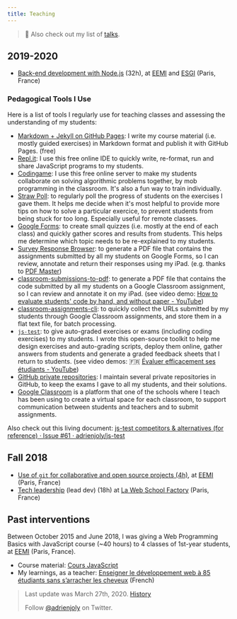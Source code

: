 ```yaml
---
title: Teaching
---
```


> 📌 Also check out my list of [talks](/talks).

## 2019-2020

- [Back-end development with Node.js](https://adrienjoly.com/cours-nodejs/) (32h), at [EEMI](http://www.eemi.com/) and [ESGI](https://www.esgi.fr) (Paris, France)

### Pedagogical Tools I Use

Here is a list of tools I regularly use for teaching classes and assessing the understanding of my students:

- [Markdown + Jekyll on GitHub Pages](https://pages.github.com/): I write my course material (i.e. mostly guided exercises) in Markdown format and publish it with GitHub Pages. (free)
- [Repl.it](https://repl.it/): I use this free online IDE to quickly write, re-format, run and share JavaScript programs to my students.
- [Codingame](https://www.codingame.com/): I use this free online server to make my students collaborate on solving algorithmic problems together, by mob programming in the classroom. It's also a fun way to train individually.
- [Straw Poll](https://www.strawpoll.me/): to regularly poll the progress of students on the exercises I gave them. It helps me decide when it's most helpful to provide more tips on how to solve a particular exercice, to prevent students from being stuck for too long. Especially useful for remote classes.
- [Google Forms](https://www.google.com/forms/about): to create small quizzes (i.e. mostly at the end of each class) and quickly gather scores and results from students. This helps me determine which topic needs to be re-explained to my students.
- [Survey Response Browser](https://survey-response-browser.herokuapp.com/): to generate a PDF file that contains the assignments submitted by all my students on Google Forms, so I can review, annotate and return their responses using my iPad. (e.g. thanks to [PDF Master](http://www.appxy.com/pdf-master/))
- [classroom-submissions-to-pdf](https://github.com/adrienjoly/classroom-submissions-to-pdf): to generate a PDF file that contains the code submitted by all my students on a Google Classroom assignment, so I can review and annotate it on my iPad. (see video demo: [How to evaluate students' code by hand, and without paper - YouTube](https://www.youtube.com/watch?v=L7NQNe72Jec))
- [classroom-assignments-cli](https://github.com/adrienjoly/classroom-assignments-cli): to quickly collect the URLs submitted by my students through Google Classroom assignments, and store them in a flat text file, for batch processing.
- [`js-test`](https://github.com/adrienjoly/js-test): to give auto-graded exercises or exams (including coding exercises) to my students. I wrote this open-source toolkit to help me design exercises and auto-grading scripts, deploy them online, gather answers from students and generate a graded feedback sheets that I return to students. (see video demos: 🇫🇷 [Évaluer efficacement ses étudiants - YouTube](https://www.youtube.com/playlist?list=PLmzn1C-VN6G7DsJb9wn29Pv2XkrF8aI6Q))
- [GitHub private repositories](https://help.github.com/en/github/getting-started-with-github/githubs-products#github-free): I maintain several private repositories in GitHub, to keep the exams I gave to all my students, and their solutions.
- [Google Classroom](https://edu.google.com/products/classroom) is a platform that one of the schools where I teach has been using to create a virtual space for each classroom, to support communication between students and teachers and to submit assignments.

<!-- also see "Outils d'aide à la pédagogie" (https://docs.google.com/document/d/1wCHfLN3aKLLqeNd105DTaKGCavD1qlX1vgERVwM6Gt4/edit?usp=sharing) -->

Also check out this living document: [js-test competitors & alternatives (for reference) · Issue #61 · adrienjoly/js-test](https://github.com/adrienjoly/js-test/issues/61)

## Fall 2018

- [Use of `git` for collaborative and open source projects (4h)](https://adrienjoly.com/cours-git/), at [EEMI](http://www.eemi.com/) (Paris, France)
- [Tech leadership](https://adrienjoly.com/cours-lead-dev/) (lead dev) (18h) at [La Web School Factory](https://www.webschoolfactory.fr/) (Paris, France)

## Past interventions

Between October 2015 and June 2018, I was giving a Web Programming Basics with JavaScript course (~40 hours) to 4 classes of 1st-year students, at [EEMI](http://www.eemi.com/) (Paris, France).

- Course material: [Cours JavaScript](https://adrienjoly.com/cours-javascript/)
- My learnings, as a teacher: [Enseigner le développement web à 85 étudiants sans s’arracher les cheveux](https://medium.com/scribe/enseigner-le-d%C3%A9veloppement-web-%C3%A0-85-%C3%A9tudiants-sans-sarracher-les-cheveux-%EF%B8%8F-e518274f7063) (French)

> Last update was March 27th, 2020. [History](https://github.com/adrienjoly/adrienjoly.github.com/commits/master/teaching)
>
> Follow [@adrienjoly](https://twitter.com/adrienjoly) on Twitter.
